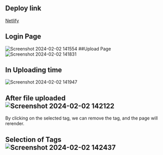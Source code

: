 
## Deploy link
[Netlify](https://tanupopeninapp.netlify.app/)

## Login Page
![Screenshot 2024-02-02 141554](https://github.com/tmasiwal/openinap/assets/123891999/450ff721-b484-46a9-a052-2d8475825a56)
##Upload Page
![Screenshot 2024-02-02 141831](https://github.com/tmasiwal/openinap/assets/123891999/8d1b02e1-dc41-4c6a-a296-54fceb56e78c)

## In Uploading time
![Screenshot 2024-02-02 141947](https://github.com/tmasiwal/openinap/assets/123891999/f38d380e-9e82-45a8-869f-21ec882d0919)
## After file uploaded![Screenshot 2024-02-02 142122](https://github.com/tmasiwal/openinap/assets/123891999/2615cb28-255c-4b83-9f61-63434338c581)

By clicking on the selected tag, we can remove the tag, and the page will rerender.
## Selection of Tags![Screenshot 2024-02-02 142437](https://github.com/tmasiwal/openinap/assets/123891999/55fb7f0f-762f-4f1f-8235-65f6d0099d9e)





